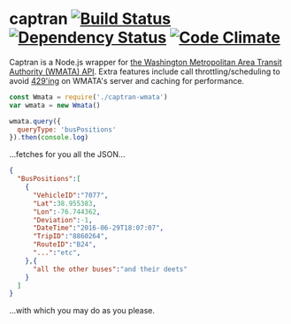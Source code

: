 # captran [![Build Status](https://travis-ci.org/mooniker/captran.svg?branch=master)](https://travis-ci.org/mooniker/captran) [![Dependency Status](https://david-dm.org/mooniker/captran.svg)](https://david-dm.org/mooniker/captran) [![Code Climate](https://codeclimate.com/github/mooniker/captran/badges/gpa.svg)](https://codeclimate.com/github/mooniker/captran)

Captran is a Node.js wrapper for [the Washington Metropolitan Area Transit Authority (WMATA) API](https://developer.wmata.com/). Extra features include call throttling/scheduling to avoid [429'ing](https://httpstatuses.com/429) on WMATA's server and caching for performance.

```js
const Wmata = require('./captran-wmata')
var wmata = new Wmata()

wmata.query({
  queryType: 'busPositions'
}).then(console.log)
```

...fetches for you all the JSON...

```json
{
  "BusPositions":[  
    {  
      "VehicleID":"7077",
      "Lat":38.955383,
      "Lon":-76.744362,
      "Deviation":-1,
      "DateTime":"2016-06-29T18:07:07",
      "TripID":"8860264",
      "RouteID":"B24",
      "...":"etc",
    },{
      "all the other buses":"and their deets"
    }
  ]
}
```

...with which you may do as you please.
